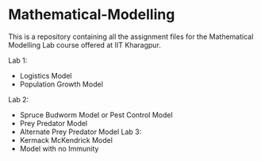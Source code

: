 # Mathematical-Modelling
This is a repository containing all the assignment files for the Mathematical Modelling Lab course offered at IIT Kharagpur.

Lab 1:
* Logistics Model
* Population Growth Model

Lab 2:
* Spruce Budworm Model or Pest Control Model
* Prey Predator Model
* Alternate Prey Predator Model
Lab 3:
* Kermack McKendrick Model
* Model with no Immunity

